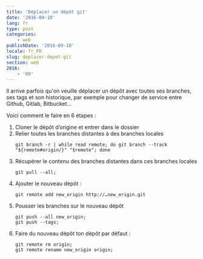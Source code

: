 ```yaml
---
title: 'Déplacer un dépôt git'
date: '2016-09-10'
lang: fr
type: post
categories:
    - web
publishDate: '2016-09-10'
locale: fr_FR
slug: deplacer-depot-git
section: web
2016:
    - '09'
---
```


Il arrive parfois qu'on veuille déplacer un dépôt avec toutes ses branches, ses tags et son historique, par exemple pour changer de service entre Github, Gitlab, Bitbucket…

<!--more-->

Voici comment le faire en 6 étapes :

1. Cloner le dépôt d’origine et entrer dans le dossier
1. Relier toutes les branches distantes à des branches locales
    ```
    git branch -r | while read remote; do git branch --track "${remote#origin/}" "$remote"; done
    ```
1. Récupérer le contenu des branches distantes dans ces branches locales
    ```
    git pull --all;
    ```
1. Ajouter le nouveau dépôt :
    ```
    git remote add new_origin http://…new_origin.git
    ```
1. Pousser les branches sur le nouveau dépôt
    ```
    git push --all new_origin;
    git push --tags;
    ```
1. Faire du nouveau dépôt ton dépôt par défaut :
    ```
    git remote rm origin;
    git remote rename new_origin origin;
    ```